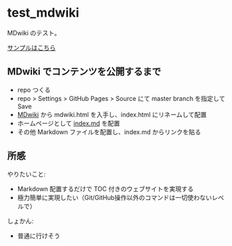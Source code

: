 # test_mdwiki
MDwiki のテスト。

[サンプルはこちら](https://stakiran.github.io/test_mdwiki/)

## MDwiki でコンテンツを公開するまで
- repo つくる
- repo > Settings > GitHub Pages > Source にて master branch を指定して Save
- [MDwiki](https://github.com/Dynalon/mdwiki) から mdwiki.html を入手し、index.html にリネームして配置
- ホームページとして [index.md](index.md) を配置
- その他 Markdown ファイルを配置し、index.md からリンクを貼る

## 所感
やりたいこと:

- Markdown 配置するだけで TOC 付きのウェブサイトを実現する
- 極力簡単に実現したい（Git/GitHub操作以外のコマンドは一切使わないレベルで）

しょかん:

- 普通に行けそう
